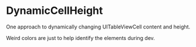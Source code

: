 # DynamicCellHeight

One approach to dynamically changing UITableViewCell content and height.

Weird colors are just to help identify the elements during dev.
